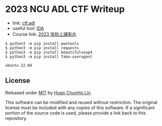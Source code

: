 # 2023 NCU ADL CTF Writeup

- link: [ctf.adl](http://ctf.adl.tw/)
- useful tool: [IDA](https://hex-rays.com/IDA-pro/)
- Course link: [2023 攻防上課影片](https://www.youtube.com/playlist?list=PLZo_s9SaDRuf_Z374OvZne8MG1rn0WuXz)


```shell
$ python3 -m pip install pwntools
$ python3 -m pip install requests
$ python3 -m pip install beautifulsoup4
$ python3 -m pip install fake-useragent
```

`ubuntu 22.04`

## License
Released under [MIT](./LICENSE) by [Hugo ChunHo Lin](https://github.com/1chooo).


This software can be modified and reused without restriction.
The original license must be included with any copies of this software.
If a significant portion of the source code is used, please provide a link back to this repository.

